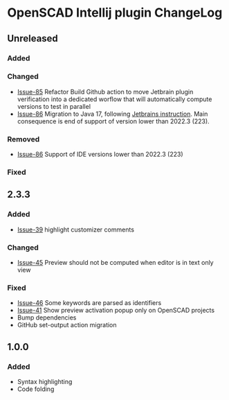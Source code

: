<!-- Keep a Changelog guide -> https://keepachangelog.com -->

# OpenSCAD Intellij plugin ChangeLog

## Unreleased

### Added

### Changed
- [Issue-85](https://github.com/ldenisey/idea-openscad/pull/85) Refactor Build Github action to move Jetbrain plugin verification into a dedicated worflow that will automatically compute versions to test in parallel
- [Issue-86](https://github.com/ldenisey/idea-openscad/pull/86) Migration to Java 17, following [Jetbrains instruction](https://blog.jetbrains.com/platform/2022/08/intellij-project-migrates-to-java-17/). Main consequence is end of support of version lower than 2022.3 (223).

### Removed
- [Issue-86](https://github.com/ldenisey/idea-openscad/pull/86) Support of IDE versions lower than 2022.3 (223)

### Fixed

## 2.3.3

### Added
- [Issue-39](https://github.com/ldenisey/idea-openscad/issues/39) highlight customizer comments

### Changed
- [Issue-45](https://github.com/ldenisey/idea-openscad/issues/45) Preview should not be computed when editor is in text only view

### Fixed
- [Issue-46](https://github.com/ldenisey/idea-openscad/issues/46) Some keywords are parsed as identifiers
- [Issue-41](https://github.com/ldenisey/idea-openscad/issues/41) Show preview activation popup only on OpenSCAD projects
- Bump dependencies
- GitHub set-output action migration

## 1.0.0

### Added
- Syntax highlighting
- Code folding
